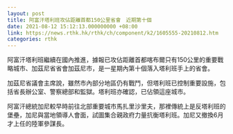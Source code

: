 ```yaml
---
layout: post
title: 阿富汗塔利班攻佔距離首都150公里省會　近期第十個
date: 2021-08-12 15:12:13.000000000 +08:00
link: https://news.rthk.hk/rthk/ch/component/k2/1605555-20210812.htm
categories: rthk
---
```


阿富汗塔利班繼續在國內推進，據報已攻佔距離首都喀布爾只有150公里的重要戰略城市、加茲尼省省會加茲尼市，是一星期內第十個落入塔利班手上的省會。

加茲尼省議會主席說，雖然市內部分地區仍有戰鬥，但塔利班已控制重要設施，包括省長辦公室、警察總部和監獄。塔利班亦確認，已佔領這座城市。

阿富汗總統加尼較早時前往北部重要城市馬扎里沙里夫，那裡傳統上是反塔利班的堡壘，加尼與當地領導人會面，試圖集合親政府力量抗衡塔利班。加尼又撤換6月才上任的陸軍參謀長。
